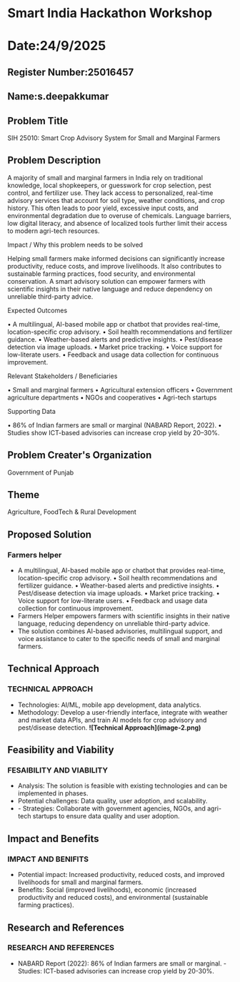 # Smart India Hackathon Workshop
# Date:24/9/2025
## Register Number:25016457
## Name:s.deepakkumar
## Problem Title
SIH 25010: Smart Crop Advisory System for Small and Marginal Farmers
## Problem Description
A majority of small and marginal farmers in India rely on traditional knowledge, local shopkeepers, or guesswork for crop selection, pest control, and fertilizer use. They lack access to personalized, real-time advisory services that account for soil type, weather conditions, and crop history. This often leads to poor yield, excessive input costs, and environmental degradation due to overuse of chemicals. Language barriers, low digital literacy, and absence of localized tools further limit their access to modern agri-tech resources.

Impact / Why this problem needs to be solved

Helping small farmers make informed decisions can significantly increase productivity, reduce costs, and improve livelihoods. It also contributes to sustainable farming practices, food security, and environmental conservation. A smart advisory solution can empower farmers with scientific insights in their native language and reduce dependency on unreliable third-party advice.

Expected Outcomes

• A multilingual, AI-based mobile app or chatbot that provides real-time, location-specific crop advisory.
• Soil health recommendations and fertilizer guidance.
• Weather-based alerts and predictive insights.
• Pest/disease detection via image uploads.
• Market price tracking.
• Voice support for low-literate users.
• Feedback and usage data collection for continuous improvement.

Relevant Stakeholders / Beneficiaries

• Small and marginal farmers
• Agricultural extension officers
• Government agriculture departments
• NGOs and cooperatives
• Agri-tech startups

Supporting Data

• 86% of Indian farmers are small or marginal (NABARD Report, 2022).
• Studies show ICT-based advisories can increase crop yield by 20–30%.

## Problem Creater's Organization
Government of Punjab

## Theme
Agriculture, FoodTech & Rural Development

## Proposed Solution
<h3>Farmers helper</h3>
<ul><li>A multilingual, AI-based mobile app or chatbot that provides real-time, location-specific crop advisory.
• Soil health recommendations and fertilizer guidance.
• Weather-based alerts and predictive insights.
• Pest/disease detection via image uploads.
• Market price tracking.
• Voice support for low-literate users.
• Feedback and usage data collection for continuous improvement.
</li>
<li>Farmers Helper empowers farmers with scientific insights in their native language, reducing dependency on unreliable third-party advice.
</li>
<li>The solution combines AI-based advisories, multilingual support, and voice assistance to cater to the specific needs of small and marginal farmers.
</li></ul>

## Technical Approach
<h3>TECHNICAL APPROACH</h3>
<ul><li>Technologies: AI/ML, mobile app development, data analytics.

</li>
<li>Methodology: Develop a user-friendly interface, integrate with weather and market data APIs, and train AI models for crop advisory and pest/disease detection.
 <b>![Technical Approach](image-2.png)</b></li></ul>

## Feasibility and Viability
<h3>FESAIBILITY AND VIABILITY</h3>
<ul><li> Analysis: The solution is feasible with existing technologies and can be implemented in phases.
</li>
<li>Potential challenges: Data quality, user adoption, and scalability.


</li>
<li>
- Strategies: Collaborate with government agencies, NGOs, and agri-tech startups to ensure data quality and user adoption.

</li></ul>

## Impact and Benefits
<h3>IMPACT AND BENIFITS </h3>
<ul><li>Potential impact: Increased productivity, reduced costs, and improved livelihoods for small and marginal farmers.
</li>
<li>Benefits: Social (improved livelihoods), economic (increased productivity and reduced costs), and environmental (sustainable farming practices).

</li></ul>

## Research and References
<h3>RESEARCH AND REFERENCES</h3>
<ul><li>NABARD Report (2022): 86% of Indian farmers are small or marginal.
- Studies: ICT-based advisories can increase crop yield by 20-30%.

</li></ul>

